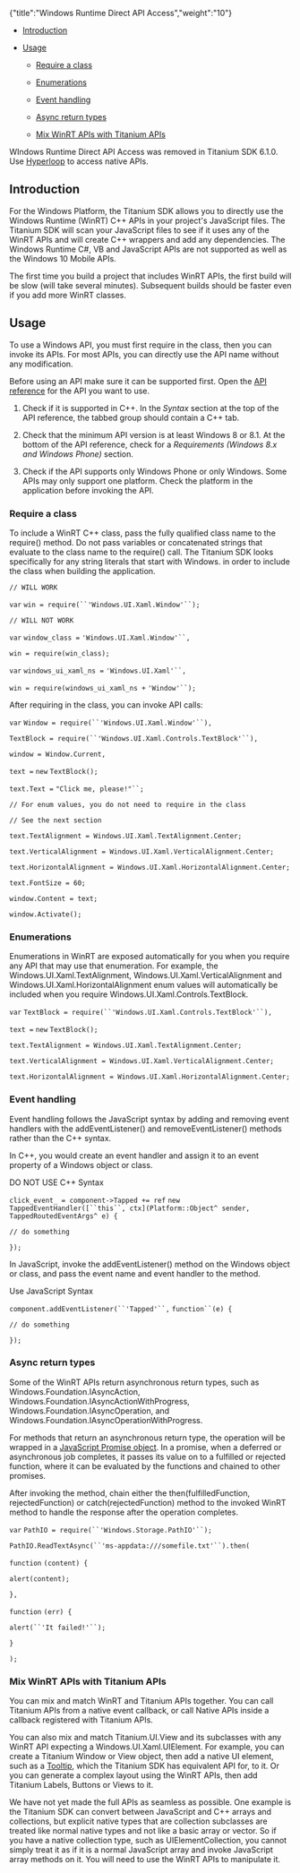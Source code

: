 {"title":"Windows Runtime Direct API Access","weight":"10"} 

*   [Introduction](#Introduction)
    
*   [Usage](#Usage)
    
    *   [Require a class](#Requireaclass)
        
    *   [Enumerations](#Enumerations)
        
    *   [Event handling](#Eventhandling)
        
    *   [Async return types](#Asyncreturntypes)
        
    *   [Mix WinRT APIs with Titanium APIs](#MixWinRTAPIswithTitaniumAPIs)
        

WIndows Runtime Direct API Access was removed in Titanium SDK 6.1.0. Use [Hyperloop](/docs/appc/Titanium_SDK/Titanium_SDK_Guide/Hyperloop/) to access native APIs.

## Introduction

For the Windows Platform, the Titanium SDK allows you to directly use the Windows Runtime (WinRT) C++ APIs in your project's JavaScript files. The Titanium SDK will scan your JavaScript files to see if it uses any of the WinRT APIs and will create C++ wrappers and add any dependencies. The Windows Runtime C#, VB and JavaScript APIs are not supported as well as the Windows 10 Mobile APIs.

The first time you build a project that includes WinRT APIs, the first build will be slow (will take several minutes). Subsequent builds should be faster even if you add more WinRT classes.

## Usage

To use a Windows API, you must first require in the class, then you can invoke its APIs. For most APIs, you can directly use the API name without any modification.

Before using an API make sure it can be supported first. Open the [API reference](https://msdn.microsoft.com/en-us/library/windows/apps/br211369.aspx) for the API you want to use.

1.  Check if it is supported in C++. In the _Syntax_ section at the top of the API reference, the tabbed group should contain a C++ tab.
    
2.  Check that the minimum API version is at least Windows 8 or 8.1. At the bottom of the API reference, check for a _Requirements (Windows 8.x and Windows Phone)_ section.
    
3.  Check if the API supports only Windows Phone or only Windows. Some APIs may only support one platform. Check the platform in the application before invoking the API.
    

### Require a class

To include a WinRT C++ class, pass the fully qualified class name to the require() method. Do not pass variables or concatenated strings that evaluate to the class name to the require() call. The Titanium SDK looks specifically for any string literals that start with Windows. in order to include the class when building the application.

`// WILL WORK`

`var` `win = require(``'Windows.UI.Xaml.Window'``);`

`// WILL NOT WORK`

`var` `window_class =` `'Windows.UI.Xaml.Window'``,`

`win = require(win_class);`

`var` `windows_ui_xaml_ns =` `'Windows.UI.Xaml'``,`

`win = require(windows_ui_xaml_ns +` `'Window'``);`

After requiring in the class, you can invoke API calls:

`var` `Window = require(``'Windows.UI.Xaml.Window'``),`

`TextBlock = require(``'Windows.UI.Xaml.Controls.TextBlock'``),`

`window = Window.Current,`

`text =` `new` `TextBlock();`

`text.Text =` `"Click me, please!"``;`

`// For enum values, you do not need to require in the class`

`// See the next section`

`text.TextAlignment = Windows.UI.Xaml.TextAlignment.Center;`

`text.VerticalAlignment = Windows.UI.Xaml.VerticalAlignment.Center;`

`text.HorizontalAlignment = Windows.UI.Xaml.HorizontalAlignment.Center;`

`text.FontSize = 60;`

`window.Content = text;`

`window.Activate();`

### Enumerations

Enumerations in WinRT are exposed automatically for you when you require any API that may use that enumeration. For example, the Windows.UI.Xaml.TextAlignment, Windows.UI.Xaml.VerticalAlignment and Windows.UI.Xaml.HorizontalAlignment enum values will automatically be included when you require Windows.UI.Xaml.Controls.TextBlock.

`var` `TextBlock = require(``'Windows.UI.Xaml.Controls.TextBlock'``),`

`text =` `new` `TextBlock();`

`text.TextAlignment = Windows.UI.Xaml.TextAlignment.Center;`

`text.VerticalAlignment = Windows.UI.Xaml.VerticalAlignment.Center;`

`text.HorizontalAlignment = Windows.UI.Xaml.HorizontalAlignment.Center;`

### Event handling

Event handling follows the JavaScript syntax by adding and removing event handlers with the addEventListener() and removeEventListener() methods rather than the C++ syntax.

In C++, you would create an event handler and assign it to an event property of a Windows object or class.

DO NOT USE C++ Syntax

`click_event_ = component->Tapped += ref` `new` `TappedEventHandler([``this``, ctx](Platform::Object^ sender, TappedRoutedEventArgs^ e) {`

`// do something`

`});`

In JavaScript, invoke the addEventListener() method on the Windows object or class, and pass the event name and event handler to the method.

Use JavaScript Syntax

`component.addEventListener(``'Tapped'``,` `function``(e) {`

`// do something`

`});`

### Async return types

Some of the WinRT APIs return asynchronous return types, such as Windows.Foundation.IAsyncAction, Windows.Foundation.IAsyncActionWithProgress, Windows.Foundation.IAsyncOperation, and Windows.Foundation.IAsyncOperationWithProgress.

For methods that return an asynchronous return type, the operation will be wrapped in a [JavaScript Promise object](https://developer.mozilla.org/en-US/docs/Web/JavaScript/Reference/Global_Objects/Promise). In a promise, when a deferred or asynchronous job completes, it passes its value on to a fulfilled or rejected function, where it can be evaluated by the functions and chained to other promises.

After invoking the method, chain either the then(fulfilledFunction, rejectedFunction) or catch(rejectedFunction) method to the invoked WinRT method to handle the response after the operation completes.

`var` `PathIO = require(``'Windows.Storage.PathIO'``);`

`PathIO.ReadTextAsync(``'ms-appdata:///somefile.txt'``).then(`

`function` `(content) {`

`alert(content);`

`},`

`function` `(err) {`

`alert(``'It failed!'``);`

`}`

`);`

### Mix WinRT APIs with Titanium APIs

You can mix and match WinRT and Titanium APIs together. You can call Titanium APIs from a native event callback, or call Native APIs inside a callback registered with Titanium APIs.

You can also mix and match Titanium.UI.View and its subclasses with any WinRT API expecting a Windows.UI.Xaml.UIElement. For example, you can create a Titanium Window or View object, then add a native UI element, such as a [Tooltip](https://msdn.microsoft.com/en-us/library/windows/apps/windows.ui.xaml.controls.tooltip.aspx), which the Titanium SDK has equivalent API for, to it. Or you can generate a complex layout using the WinRT APIs, then add Titanium Labels, Buttons or Views to it.

We have not yet made the full APIs as seamless as possible. One example is the Titanium SDK can convert between JavaScript and C++ arrays and collections, but explicit native types that are collection subclasses are treated like normal native types and not like a basic array or vector. So if you have a native collection type, such as UIElementCollection, you cannot simply treat it as if it is a normal JavaScript array and invoke JavaScript array methods on it. You will need to use the WinRT APIs to manipulate it.